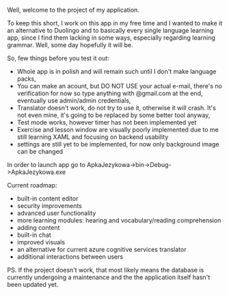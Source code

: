 Well, welcome to the project of my application.

To keep this short, I work on this app in my free time and I wanted to make it an alternative to Duolingo and to
basically every single language learning app, since I find them lacking in some ways, especially regarding learning grammar.
Well, some day hopefully it will be.

So, few things before you test it out:
- Whole app is in polish and will remain such until I don't make language packs,
- You can make an acount, but DO NOT USE your actual e-mail, there's no verification for now so type anything with @gmail.com at the end,
eventually use admin/admin credentials,
- Translator doesn't work, do not try to use it, otherwise it will crash. It's not even mine, it's going to be replaced by some better tool anyway,
- Test mode works, however timer has not been implemented yet
- Exercise and lesson window are visually poorly implemented due to me still learning XAML and focusing on backend usability
- settings are still yet to be implemented, for now only background image can be changed

In order to launch app go to ApkaJezykowa->bin->Debug->ApkaJezykowa.exe

Current roadmap:
- built-in content editor
- security improvements
- advanced user functionality
- more learning modules: hearing and vocabulary/reading comprehension
- adding content
- built-in chat
- improved visuals
- an alternative for current azure cognitive services translator
- additional interactions between users

PS. If the project doesn't work, that most likely means the database is currently undergoing a maintenance and the the application itself hasn't been updated yet.
